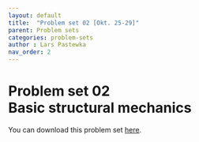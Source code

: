 ```yaml
---
layout: default
title:  "Problem set 02 [Okt. 25-29]"
parent: Problem sets
categories: problem-sets
author : Lars Pastewka
nav_order: 2
---
```


# Problem set 02 <br/> Basic structural mechanics

You can download this problem set [here](exercise_02_students.pdf).
